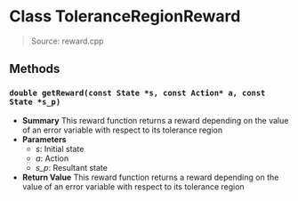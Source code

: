 # Class ToleranceRegionReward
> Source: reward.cpp
## Methods
### ``double getReward(const State *s, const Action* a, const State *s_p)``
* **Summary**
  This reward function returns a reward depending on the value of an error variable with respect to its tolerance region
* **Parameters**
  * _s_: Initial state
  * _a_: Action
  * _s_p_: Resultant state
* **Return Value**
  This reward function returns a reward depending on the value of an error variable with respect to its tolerance region
